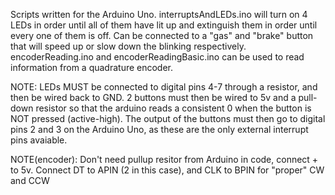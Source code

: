 Scripts written for the Arduino Uno. interruptsAndLEDs.ino will turn on 4 LEDs in order until all of them have lit up and extinguish them in order until every one of them is off. Can be connected to a "gas" and "brake" button that will speed up or slow down the blinking respectively. encoderReading.ino and encoderReadingBasic.ino can be used to read information from a quadrature encoder. 

NOTE: LEDs MUST be connected to digital pins 4-7 through a resistor, and then be wired back to GND. 2 buttons must then be wired to 5v and a pull-down resistor so that the arduino reads a consistent 0 when the button is NOT pressed (active-high). The output of the buttons must then go to digital pins 2 and 3 on the Arduino Uno, as these are the only external interrupt pins avaiable. 

NOTE(encoder): Don't need pullup resitor from Arduino in code, connect + to 5v. Connect DT to APIN (2 in this case), and CLK to BPIN for "proper" CW and CCW
